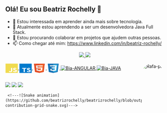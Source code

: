 ## Olá! Eu sou Beatriz Rochelly 👋

- 👀 Estou interessada em aprender ainda mais sobre tecnologia.
- 🌱 Atualmente estou aprendendo a ser um desenvolvedora Java Full Stack.
- 💞️ Estou procurando colaborar em projetos que ajudem outras pessoas.
- 📫 Como chegar até mim: https://www.linkedin.com/in/beatriz-rochelly/

<div align="center">
  <a href="https://github.com/BeatrizRochelly">
  <img height="180em" src="https://github-readme-stats.vercel.app/api?username=beatrizrochelly&show_icons=true&theme=dracula&include_all_commits=true&count_private=true"/>
  <img height="180em" src="https://github-readme-stats.vercel.app/api/top-langs/?username=beatrizrochelly&layout=compact&langs_count=7&theme=dracula"/>
</div>
<div style="display: inline_block"><br>
 <img align="center" alt="Bia-Js" height="30" width="40" src="https://raw.githubusercontent.com/devicons/devicon/master/icons/javascript/javascript-plain.svg">
 <img align="center" alt="Bia-Ts" height="30" width="40" src="https://raw.githubusercontent.com/devicons/devicon/master/icons/typescript/typescript-plain.svg">
 <img align="center" alt="Bia-HTML" height="30" width="40" src="https://raw.githubusercontent.com/devicons/devicon/master/icons/html5/html5-original.svg">
 <img align="center" alt="Bia-CSS" height="30" width="40" src="https://raw.githubusercontent.com/devicons/devicon/master/icons/css3/css3-original.svg">
 <img align="center" alt="Bia-ANGULAR" height="30" width="40" src="https://cdn.jsdelivr.net/gh/devicons/devicon/icons/angularjs/angularjs-original.svg" />
 <img align="center" alt="Bia-JAVA" height="30" width="40" src="https://cdn.jsdelivr.net/gh/devicons/devicon/icons/java/java-original.svg" />
 <img align="right" alt="Rafa-pic" height="150" style="border-radius:50px;" src="https://i.imgur.com/tOw7h5l.png" />
 </div>
 
 ##
 <div> 
  <a href="https://www.youtube.com/channel/UCY9aXz35jD_67PjKsR1dJTg" target="_blank"><img src="https://img.shields.io/badge/YouTube-FF0000?style=for-the-badge&logo=youtube&logoColor=white" target="_blank"></a>
  <a href="https://www.instagram.com/bialirios/" target="_blank"><img src="https://img.shields.io/badge/-Instagram-%23E4405F?style=for-the-badge&logo=instagram&logoColor=white" target="_blank"></a>
   <a href="https://www.linkedin.com/in/beatriz-rochelly/" target="_blank"><img src="https://img.shields.io/badge/-LinkedIn-%230077B5?style=for-the-badge&logo=linkedin&logoColor=white" target="_blank"></a> 
   
     <!---![Snake animation](https://github.com/beatrizrochelly/beatrizrochelly/blob/output/github-contribution-grid-snake.svg)--->
 
</div>
   
 </div>
 
 

<!---
BeatrizRochelly/BeatrizRochelly is a ✨ special ✨ repository because its `README.md` (this file) appears on your GitHub profile.
You can click the Preview link to take a look at your changes.
--->
